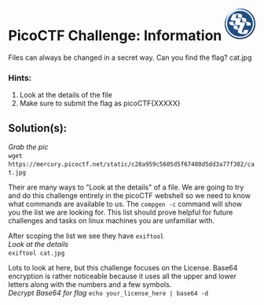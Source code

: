 <img align="right" src="https://github.com/0m3g4b1u3/pico-ctf/blob/30c417590719596865c6d2bda53fe3bbef4f12c6/sscLogo200.png" width=64>

# PicoCTF Challenge: Information

Files can always be changed in a secret way. Can you find the flag? cat.jpg

### Hints:

1.  Look at the details of the file
2.  Make sure to submit the flag as picoCTF{XXXXX}

## Solution(s):

_Grab the pic_<br>
`wget https://mercury.picoctf.net/static/c28a959c5605d5f67480d5dd3a77f302/cat.jpg`<br>

Their are many ways to "Look at the details" of a file. We are going to try and do this challenge entirely in the picoCTF webshell so we need to know what commands are available to us. The `compgen -c` command will show you the list we are looking for. This list should prove helpful for future challenges and tasks on linux machines you are unfamiliar with.<br>

After scoping the list we see they have `exiftool`<br>
_Look at the details_<br>
`exiftool cat.jpg`<br>

Lots to look at here, but this challenge focuses on the License. Base64 encryption is rather noticeable because it uses all the upper and lower letters along with the numbers and a few symbols.  
_Decrypt Base64 for flag_
`echo your_license_here | base64 -d`
